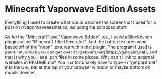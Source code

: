 # Minecraft Vaporwave Edition Assets
 Everything I used to create what would become the screenshot I used for a post on r/vaporwaveaesthetics, including the scrapped stuff.
 
As for the "Minecraft" and "Vaporwave Edition" text, I used a Blockbench plugin called "Minecraft Title Generator". And the button textures were based off of the "neon" textures within that plugin. The program I used is paint.net, which you can get over at (getpaint.net)[https://getpaint.net], and that is why you'll see .pdn files in some places.
Why can't I link to external websites in README.md? You'll unfortunately have to type-in "getpaint.net" into the URL bar at the top of your browser window, or maybe bottom on mobile devices.
